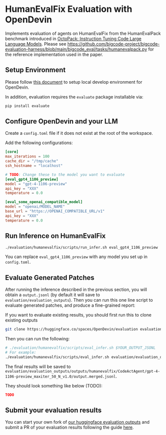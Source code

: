 # HumanEvalFix Evaluation with OpenDevin

Implements evaluation of agents on HumanEvalFix from the HumanEvalPack benchmark introduced in [OctoPack: Instruction Tuning Code Large Language Models](https://arxiv.org/abs/2308.07124). Please see https://github.com/bigcode-project/bigcode-evaluation-harness/blob/main/bigcode_eval/tasks/humanevalpack.py for the reference implementation used in the paper.

## Setup Environment

Please follow [this document](https://github.com/OpenDevin/OpenDevin/blob/main/Development.md) to setup local develop environment for OpenDevin.

In addition, evaluation requires the `evaluate` package installable via:
```bash
pip install evaluate
```

## Configure OpenDevin and your LLM

Create a `config.toml` file if it does not exist at the root of the workspace.

Add the following configurations:

```toml
[core]
max_iterations = 100
cache_dir = "/tmp/cache"
ssh_hostname = "localhost"

# TODO: Change these to the model you want to evaluate
[eval_gpt4_1106_preview]
model = "gpt-4-1106-preview"
api_key = "XXX"
temperature = 0.0

[eval_some_openai_compatible_model]
model = "openai/MODEL_NAME"
base_url = "https://OPENAI_COMPATIBLE_URL/v1"
api_key = "XXX"
temperature = 0.0
```

## Run Inference on HumanEvalFix

```bash
./evaluation/humanevalfix/scripts/run_infer.sh eval_gpt4_1106_preview
```

You can replace `eval_gpt4_1106_preview` with any model you set up in `config.toml`.

## Evaluate Generated Patches

After running the inference described in the previous section, you will obtain a `output.jsonl` (by default it will save to `evaluation/evaluation_outputs`). Then you can run this one line script to evaluate generated patches, and produce a fine-grained report:

If you want to evaluate existing results, you should first run this to clone existing outputs

```bash
git clone https://huggingface.co/spaces/OpenDevin/evaluation evaluation/evaluation_outputs
```

Then you can run the following:
```bash
# ./evaluation/humanevalfix/scripts/eval_infer.sh $YOUR_OUTPUT_JSONL
# For example:
./evaluation/humanevalfix/scripts/eval_infer.sh evaluation/evaluation_outputs/outputs/humanevalfix/CodeActAgent/gpt-4-1106-preview_maxiter_50_N_v1.0/output.jsonl
```

The final results will be saved to `evaluation/evaluation_outputs/outputs/humanevalfix/CodeActAgent/gpt-4-1106-preview_maxiter_50_N_v1.0/output.merged.jsonl`.

They should look something like below (TODO):

```json
TODO
```

## Submit your evaluation results

You can start your own fork of [our huggingface evaluation outputs](https://huggingface.co/spaces/OpenDevin/evaluation) and submit a PR of your evaluation results following the guide [here](https://huggingface.co/docs/hub/en/repositories-pull-requests-discussions#pull-requests-and-discussions).
